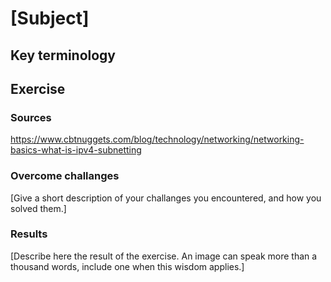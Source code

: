 # [Subject]


## Key terminology


## Exercise

### Sources

https://www.cbtnuggets.com/blog/technology/networking/networking-basics-what-is-ipv4-subnetting

### Overcome challanges
[Give a short description of your challanges you encountered, and how you solved them.]

### Results
[Describe here the result of the exercise. An image can speak more than a thousand words, include one when this wisdom applies.]
